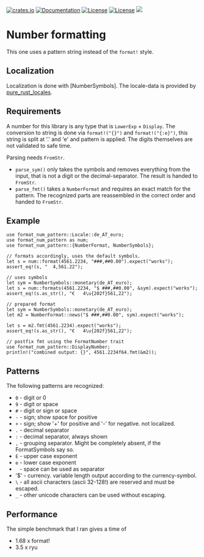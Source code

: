 [![crates.io](https://img.shields.io/crates/v/format_num_pattern.svg)](https://crates.io/crates/format_num_pattern)
[![Documentation](https://docs.rs/format_num_pattern/badge.svg)](https://docs.rs/format_num_pattern)
[![License](https://img.shields.io/badge/license-MIT-blue.svg)](https://opensource.org/licenses/MIT)
[![License](https://img.shields.io/badge/license-APACHE-blue.svg)](https://www.apache.org/licenses/LICENSE-2.0)
![](https://tokei.rs/b1/github/thscharler/format_num_pattern)

# Number formatting

This one uses a pattern string instead of the `format!` style.

## Localization

Localization is done with [NumberSymbols].
The locale-data is provided by [pure_rust_locales](https://crates.io/crates/pure-rust-locales).

## Requirements

A number for this library is any type that is `LowerExp` + `Display`.
The conversion to string is done via `format!("{}")` and `format!("{:e}")`,
this string is split at '.' and 'e' and pattern is applied.
The digits themselves are not validated to safe time.

Parsing needs `FromStr`.

* `parse_sym()` only takes the symbols and removes everything from the
  input, that is not a digit or the decimal-separator. The result is handed
  to `FromStr`.
* `parse_fmt()` takes a `NumberFormat` and requires an exact match for
  the pattern. The recognized parts are reassembled in the correct order
  and handed to `FromStr`.

## Example

```
use format_num_pattern::Locale::de_AT_euro;
use format_num_pattern as num;
use format_num_pattern::{NumberFormat, NumberSymbols};

// formats accordingly, uses the default symbols.
let s = num::format(4561.2234, "###,##0.00").expect("works");
assert_eq!(s, "  4,561.22");

// uses symbols
let sym = NumberSymbols::monetary(de_AT_euro);
let s = num::formats(4561.2234, "$ ###,##0.00", &sym).expect("works");
assert_eq!(s.as_str(), "€   4\u{202f}561,22");

// prepared format
let sym = NumberSymbols::monetary(de_AT_euro);
let m2 = NumberFormat::news("$ ###,##0.00", sym).expect("works");

let s = m2.fmt(4561.2234).expect("works");
assert_eq!(s.as_str(), "€   4\u{202f}561,22");

// postfix fmt using the FormatNumber trait
use format_num_pattern::DisplayNumber;
println!("combined output: {}", 4561.2234f64.fmt(&m2));
```

## Patterns

The following patterns are recognized:

* `0` - digit or 0
* `9` - digit or space
* `#` - digit or sign or space
* `-` - sign; show space for positive
* `+` - sign; show '+' for positive and '-' for negative. not localized.
* `.` - decimal separator
* `:` - decimal separator, always shown
* `,` - grouping separator. Might be completely absent, if the FormatSymbols say so.
* `E` - upper case exponent
* `e` - lower case exponent
* ` ` - space can be used as separator
* '$' - currency. variable length output according to the currency-symbol.
* `\` - all ascii characters (ascii 32-128!) are reserved and must be escaped.
* `_` - other unicode characters can be used without escaping.

## Performance

The simple benchmark that I ran gives a time of

* 1.68 x format!
* 3.5 x ryu

